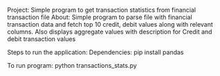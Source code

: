 Project: Simple program to get transaction statistics from financial transaction file
About:
Simple program to parse file with financial transaction data and fetch top 10 credit, debit values along with relevant columns.
Also displays aggregate values with description for Credit and debit transaction values

Steps to run the application:
Dependencies:
pip install pandas

To run program:
python transactions_stats.py


